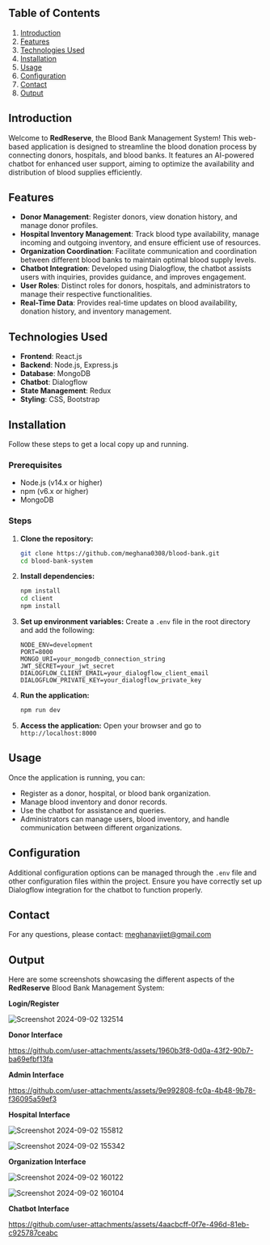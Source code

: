 ## Table of Contents

1. [Introduction](#introduction)
2. [Features](#features)
3. [Technologies Used](#technologies-used)
4. [Installation](#installation)
5. [Usage](#usage)
6. [Configuration](#configuration)
7. [Contact](#contact)
8. [Output](#output)

## Introduction

Welcome to **RedReserve**, the Blood Bank Management System! This web-based application is designed to streamline the blood donation process by connecting donors, hospitals, and blood banks. It features an AI-powered chatbot for enhanced user support, aiming to optimize the availability and distribution of blood supplies efficiently.

## Features

- **Donor Management**: Register donors, view donation history, and manage donor profiles.
- **Hospital Inventory Management**: Track blood type availability, manage incoming and outgoing inventory, and ensure efficient use of resources.
- **Organization Coordination**: Facilitate communication and coordination between different blood banks to maintain optimal blood supply levels.
- **Chatbot Integration**: Developed using Dialogflow, the chatbot assists users with inquiries, provides guidance, and improves engagement.
- **User Roles**: Distinct roles for donors, hospitals, and administrators to manage their respective functionalities.
- **Real-Time Data**: Provides real-time updates on blood availability, donation history, and inventory management.

## Technologies Used

- **Frontend**: React.js
- **Backend**: Node.js, Express.js
- **Database**: MongoDB
- **Chatbot**: Dialogflow
- **State Management**: Redux
- **Styling**: CSS, Bootstrap

## Installation

Follow these steps to get a local copy up and running.

### Prerequisites

- Node.js (v14.x or higher)
- npm (v6.x or higher)
- MongoDB

### Steps

1. **Clone the repository:**

   ```bash
   git clone https://github.com/meghana0308/blood-bank.git
   cd blood-bank-system
2. **Install dependencies:**

   ```bash
   npm install
   cd client
   npm install
3. **Set up environment variables:**
   Create a `.env` file in the root directory and add the following:

   ```env
   NODE_ENV=development
   PORT=8000
   MONGO_URI=your_mongodb_connection_string
   JWT_SECRET=your_jwt_secret
   DIALOGFLOW_CLIENT_EMAIL=your_dialogflow_client_email
   DIALOGFLOW_PRIVATE_KEY=your_dialogflow_private_key
4. **Run the application:**

   ```bash
   npm run dev
5. **Access the application:**
   Open your browser and go to `http://localhost:8000`

## Usage

Once the application is running, you can:

- Register as a donor, hospital, or blood bank organization.
- Manage blood inventory and donor records.
- Use the chatbot for assistance and queries.
- Administrators can manage users, blood inventory, and handle communication between different organizations.

## Configuration

Additional configuration options can be managed through the `.env` file and other configuration files within the project. Ensure you have correctly set up Dialogflow integration for the chatbot to function properly.

## Contact

For any questions, please contact: [meghanavjiet@gmail.com](mailto:meghanavjiet@gmail.com)

## Output

Here are some screenshots showcasing the different aspects of the **RedReserve** Blood Bank Management System:

**Login/Register**

![Screenshot 2024-09-02 132514](https://github.com/user-attachments/assets/df5eb535-e24d-4831-99d4-74ee7cdb5905)


**Donor Interface**


https://github.com/user-attachments/assets/1960b3f8-0d0a-43f2-90b7-ba69efbf13fa




**Admin Interface**



https://github.com/user-attachments/assets/9e992808-fc0a-4b48-9b78-f36095a59ef3


**Hospital Interface**

![Screenshot 2024-09-02 155812](https://github.com/user-attachments/assets/34519966-e760-445b-b115-1ae6491e7826)

![Screenshot 2024-09-02 155342](https://github.com/user-attachments/assets/fa8e7e3c-fd89-4d27-a69d-4d93d4faa8fa)

**Organization Interface**

![Screenshot 2024-09-02 160122](https://github.com/user-attachments/assets/0623670a-c8ea-4288-9227-7ebfd64028fd)

![Screenshot 2024-09-02 160104](https://github.com/user-attachments/assets/60e8e9b5-2a13-412b-a6b7-c448449e3a87)

**Chatbot Interface**


https://github.com/user-attachments/assets/4aacbcff-0f7e-496d-81eb-c925787ceabc

